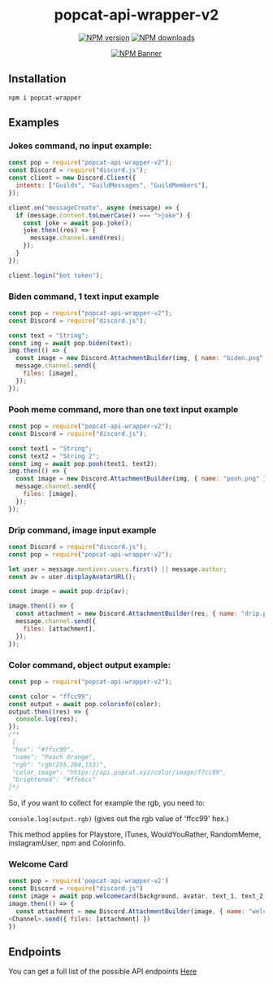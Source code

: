 <div align="center">
  <h1>popcat-api-wrapper-v2</h1>
  <p>
    <a href="https://www.npmjs.com/package/popcat-api-wrapper-v2"><img src="https://img.shields.io/npm/v/popcat-api-wrapper-v2?maxAge=3600" alt="NPM version" /></a>
    <a href="https://www.npmjs.com/package/popcat-api-wrapper-v2"><img src="https://img.shields.io/npm/dt/popcat-api-wrapper-v2?maxAge=3600" alt="NPM downloads" /></a>
  </p>
  <p>
    <a href="https://www.npmjs.com/package/popcat-api-wrapper-v2r"><img src="https://nodei.co/npm/popcat-api-wrapper-v2.png?downloads=true&stars=true" alt="NPM Banner"></a>
  </p>
</div>

## Installation

```
npm i popcat-wrapper
```

## Examples

### Jokes command, no input example:

```js
const pop = require("popcat-api-wrapper-v2");
const Discord = require("discord.js");
const client = new Discord.Client({
  intents: ["Guilds", "GuildMessages", "GuildMembers"],
});

client.on("messageCreate", async (message) => {
  if (message.content.toLowerCase() === ">joke") {
    const joke = await pop.joke();
    joke.then((res) => {
      message.channel.send(res);
    });
  }
});

client.login("bot token");
```

### Biden command, 1 text input example

```js
const pop = require("popcat-api-wrapper-v2");
const Discord = require("discord.js");

const text = "String";
const img = await pop.biden(text);
img.then(() => {
  const image = new Discord.AttachmentBuilder(img, { name: "biden.png" });
  message.channel.send({
    files: [image],
  });
});
```

### Pooh meme command, more than one text input example

```js
const pop = require("popcat-api-wrapper-v2");
const Discord = require("discord.js");

const text1 = "String";
const text2 = "String 2";
const img = await pop.pooh(text1, text2);
img.then(() => {
  const image = new Discord.AttachmentBuilder(img, { name: "pooh.png" });
  message.channel.send({
    files: [image],
  });
});
```

### Drip command, image input example

```js
const Discord = require("discord.js");
const pop = require("popcat-api-wrapper-v2");

let user = message.mentions.users.first() || message.author;
const av = user.displayAvatarURL();

const image = await pop.drip(av);

image.then(() => {
  const attachment = new Discord.AttachmentBuilder(res, { name: "drip.png" });
  message.channel.send({
    files: [attachment],
  });
});
```

### Color command, object output example:

```js
const pop = require("popcat-api-wrapper-v2");

const color = "ffcc99";
const output = await pop.colorinfo(color);
output.then((res) => {
  console.log(res);
});
/**
 {
 "hex": "#ffcc99",
 "name": "Peach Orange",
 "rgb": "rgb(255,204,153)",
 "color_image": "https://api.popcat.xyz/color/image/ffcc99",
 "brightened": "#ffe6cc"
}*/
```

So, if you want to collect for example the rgb, you need to:

`console.log(output.rgb)` (gives out the rgb value of 'ffcc99' hex.)

This method applies for Playstore, iTunes, WouldYouRather, RandomMeme, instagramUser, npm and Colorinfo.

### Welcome Card

```js
const pop = require('popcat-api-wrapper-v2')
const Discord = require("discord.js")
const image = await pop.welcomecard(background, avatar, text_1, text_2, text_3)
image.then(() => {
  const attachment = new Discord.AttachmentBuilder(image, { name: "welcomecard.png" })
<Channel>.send({ files: [attachment] })
})
```

## Endpoints

You can get a full list of the possible API endpoints [Here](https://api.popcat.xyz/)
